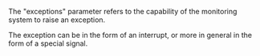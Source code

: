 The "exceptions" parameter refers to the capability of the monitoring system to raise an exception.

The exception can be in the form of an interrupt, or more in general in the form of a special signal.
